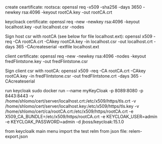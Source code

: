create ceartificate:
rootsca:
openssl req -x509 -sha256 -days 3650 -newkey rsa:4096 -keyout rootCA.key -out rootCA.crt

keycloack certificate:
openssl req -new -newkey rsa:4096 -keyout localhost.key -out localhost.csr -nodes

Sign host csr with rootCA (see below for file localhost.ext):
openssl x509 -req -CA rootCA.crt -CAkey rootCA.key -in localhost.csr -out localhost.crt -days 365 -CAcreateserial -extfile localhost.ext


client certificate:
openssl req -new -newkey rsa:4096 -nodes -keyout fredFlintstone.key -out fredFlintstone.csr

Sign client csr with rootCA:
openssl x509 -req -CA rootCA.crt -CAkey rootCA.key -in fredFlintstone.csr -out fredFlintstone.crt -days 365 -CAcreateserial


run keycloak
sudo docker run --name myKeyCloak -p 8089:8080 -p 8443:8443 -v /home/shlomo/cert/server/localhost.crt:/etc/x509/https/tls.crt -v /home/shlomo/cert/server/localhost.key:/etc/x509/https/tls.key -v /home/shlomo/cert/ca/rootCA.crt:/etc/x509/https/rootCA.crt -e X509_CA_BUNDLE=/etc/x509/https/rootCA.crt -e KEYCLOAK_USER=admin -e KEYCLOAK_PASSWORD=admin -d jboss/keycloak:15.1.0


from keycloalk main menu import the test relm from json file: relem-export.json
